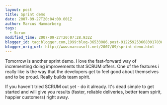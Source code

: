 ```yaml
---
layout: post
title: Sprint demo
date: 2007-09-27T20:04:00.001Z
author: Marcus Hammarberg
tags:
  - Scrum
modified_time: 2007-09-27T20:07:28.932Z
blogger_id: tag:blogger.com,1999:blog-36533086.post-9122592536683917838
blogger_orig_url: http://www.marcusoft.net/2007/09/sprint-demo.html
---
```


Tomorrow is another sprint demo. I love the fast-forward way of
incrementing doing improvements that SCRUM offers.
One of the features i really like is the way that the developers get to
feel good about themselves and to be proud.
Really builds team spirit.

If you haven't tried SCRUM out yet - do it already. It's dead simple to
get started and will give you results (faster, reliable
deliveries, better team spirit, happier customers) right away.
